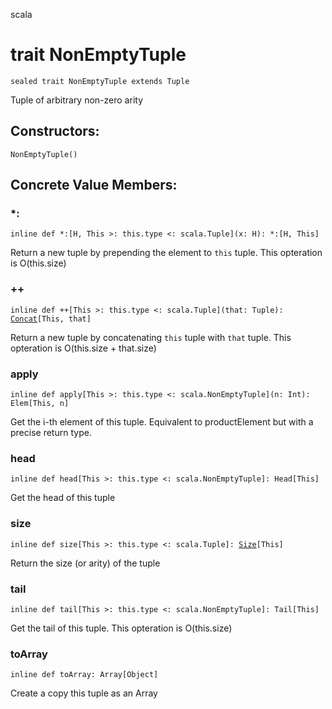 scala
# trait NonEmptyTuple

<pre><code class="language-scala" >sealed trait NonEmptyTuple extends Tuple</pre></code>
Tuple of arbitrary non-zero arity

## Constructors:
<pre><code class="language-scala" >NonEmptyTuple()</pre></code>

## Concrete Value Members:
### *:
<pre><code class="language-scala" >inline def *:[H, This >: this.type <: scala.Tuple](x: H): *:[H, This]</pre></code>
Return a new tuple by prepending the element to `this` tuple.
This opteration is O(this.size)

### ++
<pre><code class="language-scala" >inline def ++[This >: this.type <: scala.Tuple](that: Tuple): <a href="./Tuple.md#Concat">Concat</a>[This, that]</pre></code>
Return a new tuple by concatenating `this` tuple with `that` tuple.
This opteration is O(this.size + that.size)

### apply
<pre><code class="language-scala" >inline def apply[This >: this.type <: scala.NonEmptyTuple](n: Int): Elem[This, n]</pre></code>
Get the i-th element of this tuple.
Equivalent to productElement but with a precise return type.

### head
<pre><code class="language-scala" >inline def head[This >: this.type <: scala.NonEmptyTuple]: Head[This]</pre></code>
Get the head of this tuple

### size
<pre><code class="language-scala" >inline def size[This >: this.type <: scala.Tuple]: <a href="./Tuple.md#Size">Size</a>[This]</pre></code>
Return the size (or arity) of the tuple

### tail
<pre><code class="language-scala" >inline def tail[This >: this.type <: scala.NonEmptyTuple]: Tail[This]</pre></code>
Get the tail of this tuple.
This opteration is O(this.size)

### toArray
<pre><code class="language-scala" >inline def toArray: Array[Object]</pre></code>
Create a copy this tuple as an Array

